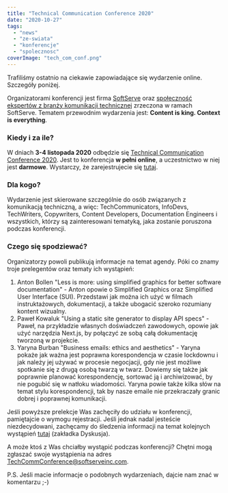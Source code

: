```yaml
---
title: "Technical Communication Conference 2020"
date: "2020-10-27"
tags:
  - "news"
  - "ze-swiata"
  - "konferencje"
  - "spolecznosc"
coverImage: "tech_com_conf.png"
---
```


Trafiliśmy ostatnio na ciekawie zapowiadające się wydarzenie online. Szczegóły
poniżej.

Organizatorami konferencji jest firma
[SoftServe](https://www.softserveinc.com/en-us/) oraz
[społeczność ekspertów z branży komunikacji technicznej](https://www.facebook.com/SoftServeTechComm/)
zrzeczona w ramach SoftServe. Tematem przewodnim wydarzenia jest: **Content is
king. Context is everything**.

### Kiedy i za ile?

W dniach **3-4 listopada 2020** odbędzie się
[Technical Communication Conference 2020](https://www.softserveinc.com/en-us/events/technical-communication-conference-2020).
Jest to konferencja **w pełni online**, a uczestnictwo w niej jest **darmowe**.
Wystarczy, że zarejestrujecie się
[tutaj](https://app.softserveinc.com/apply/register/en/techcomm-conference?utm_campaign=Facebook%20news%20feed&utm_source=facebook&utm_medium=social).

### Dla kogo?

Wydarzenie jest skierowane szczególnie do osób związanych z komunikacją
techniczną, a więc: TechCommunicators, InfoDevs, TechWriters, Copywriters,
Content Developers, Documentation Engineers i wszystkich, którzy są
zainteresowani tematyką, jaka zostanie poruszona podczas konferencji.

### Czego się spodziewać?

Organizatorzy powoli publikują informacje na temat agendy. Póki co znamy troje
prelegentów oraz tematy ich wystąpień:

1. Anton Bollen "Less is more: using simplified graphics for better software
   documentation" - Anton opowie o Simplified Graphics oraz Simplified User
   Interface (SUI). Przedstawi jak można ich użyć w filmach instruktażowych,
   dokumentacji, a także ubogacić szeroko rozumiany kontent wizualny.
2. Paweł Kowaluk "Using a static site generator to display API specs" - Paweł,
   na przykładzie własnych doświadczeń zawodowych, opowie jak użyć narzędzia
   Next.js, by połączyć ze sobą całą dokumentację tworzoną w projekcie.
3. Yaryna Burban "Business emails: ethics and aesthetics" - Yaryna pokaże jak
   ważna jest poprawna korespondencja w czasie lockdownu i jak należy jej używać
   w procesie negocjacji, gdy nie jest możliwe spotkanie się z drugą osobą
   twarzą w twarz. Dowiemy się także jak poprawnie planować korespondencję,
   sortować ją i archiwizować, by nie pogubić się w natłoku wiadomości. Yaryna
   powie także kilka słów na temat stylu korespondencji, tak by nasze emaile nie
   przekraczały granic dobrej i poprawnej komunikacji.

Jeśli powyższe prelekcje Was zachęciły do udziału w konferencji, pamiętajcie o
wymogu rejestracji. Jeśli jednak nadal jesteście niezdecydowani, zachęcamy do
śledzenia informacji na temat kolejnych wystąpień
[tutaj](https://www.facebook.com/events/349595799587774/?active_tab=discussion)
(zakładka Dyskusja).

A może ktoś z Was chciałby wystąpić podczas konferencji? Chętni mogą zgłaszać
swoje wystąpienia na adres TechCommConference@softserveinc.com.

P.S. Jeśli macie informacje o podobnych wydarzeniach, dajcie nam znać w
komentarzu ;-)
